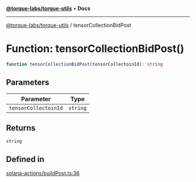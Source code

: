 [**@torque-labs/torque-utils**](../README.md) • **Docs**

***

[@torque-labs/torque-utils](../README.md) / tensorCollectionBidPost

# Function: tensorCollectionBidPost()

```ts
function tensorCollectionBidPost(tensorCollectoinId): string
```

## Parameters

| Parameter | Type |
| ------ | ------ |
| `tensorCollectoinId` | `string` |

## Returns

`string`

## Defined in

[solana-actions/buildPost.ts:36](https://github.com/torque-labs/torque-utils/blob/3bd29ca22f900f1cf2686f7f240bf82e15337207/solana-actions/buildPost.ts#L36)
